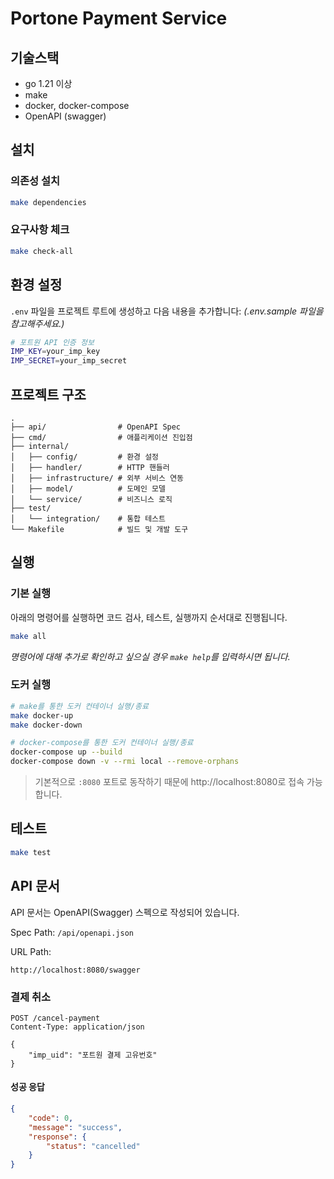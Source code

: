 # Portone Payment Service

## 기술스택

- go 1.21 이상
- make
- docker, docker-compose
- OpenAPI (swagger)

## 설치
### 의존성 설치
```bash
make dependencies
```

### 요구사항 체크
```bash
make check-all
```

## 환경 설정

`.env` 파일을 프로젝트 루트에 생성하고 다음 내용을 추가합니다: *(.env.sample 파일을 참고해주세요.)*

```bash
# 포트원 API 인증 정보
IMP_KEY=your_imp_key
IMP_SECRET=your_imp_secret
```

## 프로젝트 구조
```
.
├── api/                # OpenAPI Spec
├── cmd/                # 애플리케이션 진입점
├── internal/
│   ├── config/         # 환경 설정
│   ├── handler/        # HTTP 핸들러
│   ├── infrastructure/ # 외부 서비스 연동
│   ├── model/          # 도메인 모델
│   └── service/        # 비즈니스 로직
├── test/
│   └── integration/    # 통합 테스트
└── Makefile            # 빌드 및 개발 도구
```

## 실행
### 기본 실행
아래의 명령어를 실행하면 코드 검사, 테스트, 실행까지 순서대로 진행됩니다.
```bash
make all
```
*명령어에 대해 추가로 확인하고 싶으실 경우 `make help`를 입력하시면 됩니다.*

### 도커 실행
```bash
# make를 통한 도커 컨테이너 실행/종료
make docker-up
make docker-down

# docker-compose를 통한 도커 컨테이너 실행/종료
docker-compose up --build
docker-compose down -v --rmi local --remove-orphans 
```

> 기본적으로 `:8080` 포트로 동작하기 때문에 http://localhost:8080로 접속 가능합니다.

## 테스트
```bash
make test
```

## API 문서

API 문서는 OpenAPI(Swagger) 스펙으로 작성되어 있습니다.

Spec Path: `/api/openapi.json`

URL Path:
```
http://localhost:8080/swagger
```

### 결제 취소
```http
POST /cancel-payment
Content-Type: application/json

{
    "imp_uid": "포트원 결제 고유번호"
}
```

#### 성공 응답
```json
{
    "code": 0,
    "message": "success",
    "response": {
        "status": "cancelled"
    }
}
```

